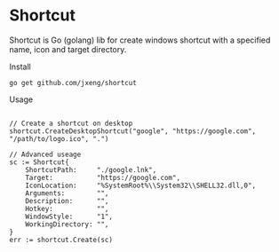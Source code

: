 # Shortcut

Shortcut is Go (golang) lib for create windows shortcut with a specified name, icon and target directory.

Install

```golang
go get github.com/jxeng/shortcut
```


Usage

```golang

// Create a shortcut on desktop
shortcut.CreateDesktopShortcut("google", "https://google.com", "/path/to/logo.ico", ".")

// Advanced useage
sc := Shortcut{
	ShortcutPath:     "./google.lnk",
	Target:           "https://google.com",
	IconLocation:     "%SystemRoot%\\System32\\SHELL32.dll,0",
	Arguments:        "",
	Description:      "",
	Hotkey:           "",
	WindowStyle:      "1",
	WorkingDirectory: "",
}
err := shortcut.Create(sc)

```
